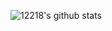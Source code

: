 ![12218's github stats](https://github-readme-stats.vercel.app/api?username=12218&show_icons=true&theme=radical)
